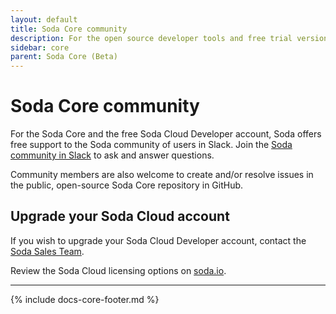 ```yaml
---
layout: default
title: Soda Core community
description: For the open source developer tools and free trial version of our cloud software, Soda offers free support to the Soda community of users in Slack.
sidebar: core
parent: Soda Core (Beta)
---
```

 
# Soda Core community 

For the Soda Core and the free Soda Cloud Developer account, Soda offers free support to the Soda community of users in Slack. Join the <a href="http://community.soda.io/slack" target="_blank">Soda community in Slack</a> to ask and answer questions.

Community members are also welcome to create and/or resolve issues in the public, open-source Soda Core repository in GitHub.


## Upgrade your Soda Cloud account

If you wish to upgrade your Soda Cloud Developer account, contact the <a href="mailto:sales@soda.io">Soda Sales Team</a>.

Review the Soda Cloud licensing options on <a href="https://www.soda.io/licensing-options" target="_blank">soda.io</a>.




---
{% include docs-core-footer.md %}
